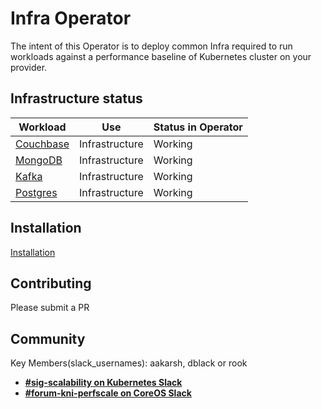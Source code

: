 # Infra Operator

The intent of this Operator is to deploy common Infra required to run workloads against
a performance baseline of Kubernetes cluster on your provider.

## Infrastructure status

| Workload                       | Use                   | Status in Operator |
| ------------------------------ | --------------------  | ------------------ |
| [Couchbase](docs/couchbase.md) | Infrastructure        | Working            |
| [MongoDB](docs/mongo.md)       | Infrastructure        | Working            |
| [Kafka](docs/kafka.md)         | Infrastructure        | Working            |
| [Postgres](docs/postgres.md)   | Infrastructure        | Working            |


## Installation
[Installation](docs/installation.md)

## Contributing
Please submit a PR

## Community
Key Members(slack_usernames): aakarsh, dblack or rook
* [**#sig-scalability on Kubernetes Slack**](https://kubernetes.slack.com)
* [**#forum-kni-perfscale on CoreOS Slack**](https://coreos.slack.com)
